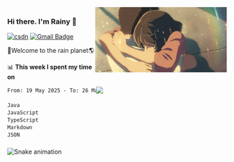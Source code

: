 <img  align='right' height="150" src="https://github.com/LikeRainDay/LikeRainDay/blob/master/pic/img_rain_1.gif?raw=true">



### Hi there. I'm Rainy :lemon:

[![csdn](https://img.shields.io/badge/-csdn-c14438?style=flat-square&logo=c&logoColor=white)](https://blog.csdn.net/qq_15807167)
[![Gmail Badge](https://img.shields.io/badge/-gmail-c14438?style=flat-square&logo=Gmail&logoColor=white&link=mailto:houshuai0816@gmail.com)](mailto:houshuai0816@gmail.com)

🚀Welcome to the rain planet🌎



📊 **This week I spent my time on**

<img align='right'   width="300" src="https://github-readme-stats.vercel.app/api?username=LikeRainDay&show_icons=true&title_color=fff&icon_color=79ff97&text_color=9f9f9f&bg_color=151515&count_private=true">

<!--START_SECTION:waka-->

```txt
From: 19 May 2025 - To: 26 May 2025

Java                               11 hrs 23 mins  ███████████▓░░░░░░░░░░░░░   46.68 %
JavaScript                         2 hrs 26 mins   ██▓░░░░░░░░░░░░░░░░░░░░░░   10.04 %
TypeScript                         2 hrs 2 mins    ██░░░░░░░░░░░░░░░░░░░░░░░   08.35 %
Markdown                           1 hr 49 mins    ██░░░░░░░░░░░░░░░░░░░░░░░   07.51 %
JSON                               1 hr 23 mins    █▒░░░░░░░░░░░░░░░░░░░░░░░   05.68 %
```

<!--END_SECTION:waka-->


###

<img src="https://raw.githubusercontent.com/LikeRainyDay/LikeRainyDay/output/snake.svg" alt="Snake animation" />
